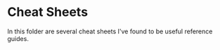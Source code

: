 # Cheat Sheets

In this folder are several cheat sheets I've found to be useful reference guides. 

